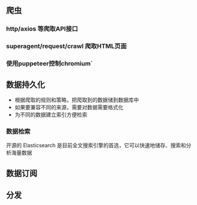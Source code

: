 ## 爬虫

### http/axios 等爬取API接口

### superagent/request/crawl 爬取HTML页面

### 使用puppeteer控制chromium`

## 数据持久化

* 根据爬取的规则和策略，把爬取到的数据储到数据库中
* 如果要兼容不同的来源，需要对数据需要格式化
* 为不同的数据建立索引方便检索

### 数据检索

开源的 Elasticsearch 是目前全文搜索引擎的首选，它可以快速地储存、搜索和分析海量数据

## 数据订阅

## 分发